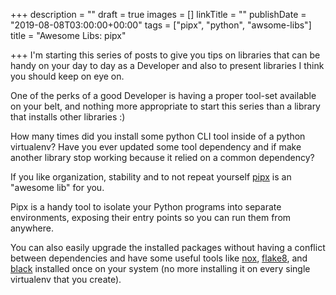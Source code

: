 +++
description = ""
draft = true
images = []
linkTitle = ""
publishDate = "2019-08-08T03:00:00+00:00"
tags = ["pipx", "python", "awsome-libs"]
title = "Awesome Libs: pipx"

+++
I'm starting this series of posts to give you tips on libraries that can be handy on your day to day as a Developer and also to present libraries I think you should keep on eye on.

One of the perks of a good Developer is having a proper tool-set available on your belt, and nothing more appropriate to start this series than a library that installs other libraries :)

How many times did you install some python CLI tool inside of a python virtualenv? Have you ever updated some tool dependency and if make another library stop working because it relied on a common dependency?

If you like organization, stability and to not repeat yourself [pipx](https://pipxproject.github.io/pipx/) is an "awesome lib" for you.

Pipx is a handy tool to isolate your Python programs into separate environments, exposing their entry points so you can run them from anywhere.

You can also easily upgrade the installed packages without having a conflict between dependencies and have some useful tools like [nox](https://nox.thea.codes/en/stable/), [flake8](http://flake8.pycqa.org/en/latest/), and [black](https://black.readthedocs.io/en/stable/) installed once on your system (no more installing it on every single virtualenv that you create).